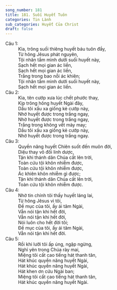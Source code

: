 ```yaml
---
song_number: 181
title: 181. Suối Huyết Tuôn
categories: Tin Lành
sub_categories: Huyết Của Christ
draft: false
---
```

<dl><dt>Câu 1:</dt><dd data-verse="1"> Kìa, trông suối thiêng huyết báu tuôn đầy, <br/>Từ hông Jêsus phát nguyên, <br/>Tội nhân tắm mình dưới suối huyết này, <br/>Sạch hết mọi gian ác liền, <br/>Sạch hết mọi gian ác liền, <br/>Trắng trong bao nỗi ác khiên; <br/>Tội nhân tắm mình dưới suối huyết này, <br/>Sạch hết mọi gian ác liền. </dd><dt>Câu 2:</dt><dd data-verse="2">Kìa, tên cướp xưa lúc chết phước thay, <br/>Kịp trông hông huyết Ngài đây, <br/>Dầu tôi xấu xa giống kẻ cướp này, <br/>Nhờ huyết được trong trắng ngay, <br/>Nhờ huyết được trong trắng ngay, <br/>Trắng trong không vết mảy may; <br/>Dầu tôi xấu xa giống kẻ cướp này, <br/>Nhờ huyết được trong trắng ngay. </dd><dt>Câu 3:</dt><dd data-verse="3"> Quyền năng huyết Chiên suốt đến muôn đời, <br/>Diệu thay vô đối linh dược, <br/>Tận khi thánh dân Chúa cất lên trời, <br/>Toàn cứu tội khôn nhiễm được, <br/>Toàn cứu tội khôn nhiễm được, <br/>Ác khiên khôn nhiễm gì được; <br/>Tận khi thánh dân Chúa cất lên trời, <br/>Toàn cứu tội khôn nhiễm được. </dd><dt>Câu 4:</dt><dd data-verse="4">Nhờ tin chính tôi thấy huyết láng lai, <br/>Từ hông Jêsus vì tôi, <br/>Đề mục của tôi, ấy ái tâm Ngài, <br/>Vẫn nói tận khi hết đời, <br/>Vẫn nói tận khi hết đời, <br/>Nói luôn cho hết đời tôi; <br/>Đề mục của tôi, ấy ái tâm Ngài, <br/>Vẫn nói tận khi hết đời. </dd><dt>Câu 5:</dt><dd data-verse="5">Rồi khi lưỡi tôi ấp úng, ngập ngừng, <br/>Nghỉ yên trong Chúa rày mai, <br/>Miệng tôi cất cao tiếng hát thanh tân, <br/>Hát khúc quyền năng huyết Ngài, <br/>Hát khúc quyền năng huyết Ngài, <br/>Hát khen ơn cứu Ngài ban; <br/>Miệng tôi cất cao tiếng hát thanh tân, <br/>Hát khúc quyền năng huyết Ngài. </dd></dl>